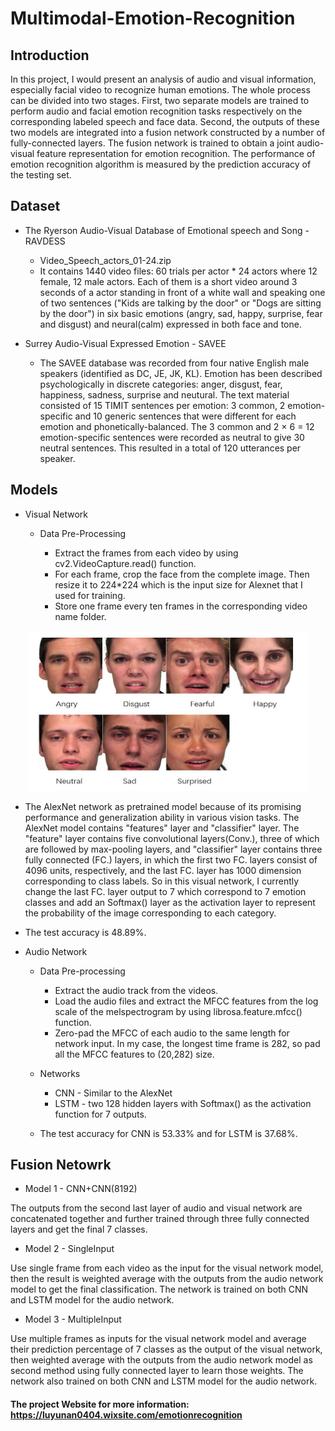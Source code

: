 # Multimodal-Emotion-Recognition

## Introduction
In this project, I would present an analysis of audio and visual information, especially facial video to recognize human emotions. The whole process can be divided into two stages. First, two separate models are trained to perform audio and facial emotion recognition tasks respectively on the corresponding labeled speech and face data. Second, the outputs of these two models are integrated into a fusion network constructed by a number of fully-connected layers. The fusion network is trained to obtain a joint audio-visual feature representation for emotion recognition. The performance of emotion recognition algorithm is measured by the prediction accuracy of the testing set.


## Dataset
- The Ryerson Audio-Visual Database of Emotional speech and Song - RAVDESS

  - Video_Speech_actors_01-24.zip
  - It contains 1440 video files: 60 trials per actor * 24 actors where 12 female, 12 male actors. Each of them is a short video around 3 seconds of a actor standing in front of a white wall and speaking one of two sentences ("Kids are talking by the door" or "Dogs are sitting by the door") in six basic emotions (angry, sad, happy, surprise, fear and disgust) and neural(calm) expressed in both face and tone. 

- Surrey Audio-Visual Expressed Emotion - SAVEE

  - The SAVEE database was recorded from four native English male speakers (identified as DC, JE, JK, KL). Emotion has been described psychologically in discrete categories: anger, disgust, fear, happiness, sadness, surprise and neutural. The text material consisted of 15 TIMIT sentences per emotion: 3 common, 2 emotion-specific and 10 generic sentences that were different for each emotion and phonetically-balanced. The 3 common and 2 × 6 = 12 emotion-specific sentences were recorded as neutral to give 30 neutral sentences. This resulted in a total of 120 utterances per speaker.


## Models
- Visual Network

  - Data Pre-Processing

      - Extract the frames from each video by using cv2.VideoCapture.read() function.
      - For each frame, crop the face from the complete image. Then resize it to 224*224 which is the input size for Alexnet that I used for training.
      - Store one frame every ten frames in the corresponding video name folder.
 
 <p align="center">
    <img src="https://github.com/luyunan0404/Multimodal-Emotion-Recognition/blob/master/Document_image/image_sample.JPG" width="450" height="256" title="Github Logo">
 </p>
 
  - The AlexNet network as pretrained model because of its promising performance and generalization ability in various vision tasks. The AlexNet model contains "features" layer and "classifier" layer. The "feature" layer contains five convolutional layers(Conv.), three of which are followed by max-pooling layers, and "classifier" layer contains three fully connected (FC.) layers, in which the first two FC. layers consist of 4096 units, respectively, and the last FC. layer has 1000 dimension corresponding to class labels. So in this visual network, I currently change the last FC. layer output to 7 which correspond to 7 emotion classes and add an Softmax() layer as the activation layer to represent the probability of the image corresponding to each category.

  - The test accuracy is 48.89%.

- Audio Network
  - Data Pre-processing

      - Extract the audio track from the videos.
      - Load the audio files and extract the MFCC features from the log scale of the melspectrogram by using librosa.feature.mfcc() function.  
      - Zero-pad the MFCC of each audio to the same length for network input. In my case, the longest time frame is 282, so pad all the MFCC features to (20,282) size.

  - Networks

    - CNN - Similar to the AlexNet
    - LSTM - two 128 hidden layers with Softmax() as the activation function for 7 outputs.

  - The test accuracy for CNN is 53.33% and for LSTM is 37.68%.
  
## Fusion Netowrk
- Model 1 - CNN+CNN(8192)

The outputs from the second last layer of audio and visual network are concatenated together and further trained through three fully connected layers and get the final 7 classes.​

- Model 2 - SingleInput

Use single frame from each video as the input for the visual network model, then the result is weighted average with the outputs from the audio network model to get the final classification.​ The network is trained on both CNN and LSTM model for the audio network.​

- Model 3 - MultipleInput

Use multiple frames as inputs for the visual network model and average their prediction percentage of 7 classes as the output of the visual network, then weighted average with the outputs from the audio network model as second method using fully connected layer to learn those weights. The network also trained on both CNN and LSTM model for the audio network.​

#### The project Website for more information: https://luyunan0404.wixsite.com/emotionrecognition
